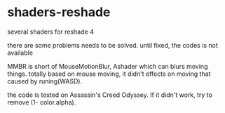 # shaders-reshade
several shaders for reshade 4

there are some problems needs to be solved. until fixed, the codes is not available

MMBR is short of MouseMotionBlur, Ashader which can blurs moving things.
totally based on mouse moving, it didn't effects on moving that caused by runing(WASD).

the code is tested on Assassin's Creed  Odyssey.
If it didn't work, try to remove (1- color.alpha).


